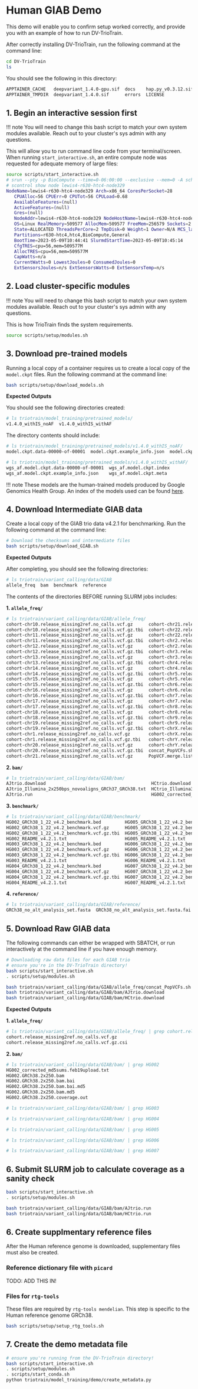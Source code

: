 # Human GIAB Demo

This demo will enable you to confirm setup worked correctly, and provide you with an example of how to run DV-TrioTrain.

After correctly installing DV-TrioTrain, run the following command at the command line:

```bash
cd DV-TrioTrain
ls
```

You should see the following in this directory:

```bash
APPTAINER_CACHE   deepvariant_1.4.0-gpu.sif  docs    hap.py_v0.3.12.sif  miniconda_envs  README.md  triotrain
APPTAINER_TMPDIR  deepvariant_1.4.0.sif      errors  LICENSE             mkdocs.yml      scripts
```

## **1. Begin an interactive session first**

!!! note
    You will need to change this bash script to match your own system modules available. Reach out to your cluster's sys admin with any questions.

This will allow you to run command line code from your terminal/screen. When running `start_interactive.sh`, an entire compute node was requested for adequate memory of large files:

```bash
source scripts/start_interactive.sh
# srun --pty -p BioCompute --time=0-06:00:00 --exclusive --mem=0 -A schnabellab /bin/bash
# scontrol show node lewis4-r630-htc4-node329
NodeName=lewis4-r630-htc4-node329 Arch=x86_64 CoresPerSocket=28
   CPUAlloc=56 CPUErr=0 CPUTot=56 CPULoad=0.68
   AvailableFeatures=(null)
   ActiveFeatures=(null)
   Gres=(null)
   NodeAddr=lewis4-r630-htc4-node329 NodeHostName=lewis4-r630-htc4-node329 Version=17.02
   OS=Linux RealMemory=509577 AllocMem=509577 FreeMem=256579 Sockets=2 Boards=1
   State=ALLOCATED ThreadsPerCore=2 TmpDisk=0 Weight=1 Owner=N/A MCS_label=N/A
   Partitions=r630-htc4,htc4,BioCompute,General 
   BootTime=2023-05-09T10:44:41 SlurmdStartTime=2023-05-09T10:45:14
   CfgTRES=cpu=56,mem=509577M
   AllocTRES=cpu=56,mem=509577M
   CapWatts=n/a
   CurrentWatts=0 LowestJoules=0 ConsumedJoules=0
   ExtSensorsJoules=n/s ExtSensorsWatts=0 ExtSensorsTemp=n/s
```

## **2. Load cluster-specific modules**

!!! note
    You will need to change this bash script to match your own system modules available. Reach out to your cluster's sys admin with any questions.

This is how TrioTrain finds the system requirements.

```bash
source scripts/setup/modules.sh
```

## 3. Download pre-trained models

Running a local copy of a container requires us to create a local copy of the `model.ckpt` files. Run the following command at the command line:

```bash
bash scripts/setup/download_models.sh
```

**Expected Outputs**

You should see the following directories created:

```bash
# ls triotrain/model_training/pretrained_models/
v1.4.0_withIS_noAF  v1.4.0_withIS_withAF
```

The directory contents should include:

```bash
# ls triotrain/model_training/pretrained_models/v1.4.0_withIS_noAF/
model.ckpt.data-00000-of-00001  model.ckpt.example_info.json  model.ckpt.index  model.ckpt.meta

# ls triotrain/model_training/pretrained_models/v1.4.0_withIS_withAF/
wgs_af.model.ckpt.data-00000-of-00001  wgs_af.model.ckpt.index
wgs_af.model.ckpt.example_info.json    wgs_af.model.ckpt.meta
```

!!! note
    These models are the human-trained models produced by Google Genomics Health Group. An index of the models used can be found [here](../user-guide/existing_models.md).

## 4. Download Intermediate GIAB data

Create a local copy of the GIAB trio data v4.2.1 for benchmarking. Run the following command at the command line:

```bash
# Download the checksums and intermediate files
bash scripts/setup/download_GIAB.sh
```

**Expected Outputs**

After completing, you should see the following directories:

```bash
# ls triotrain/variant_calling/data/GIAB
allele_freq  bam  benchmark  reference
```

The contents of the directories BEFORE running SLURM jobs includes:

**1. `allele_freq/`**

```bash
# ls triotrain/variant_calling/data/GIAB/allele_freq/
cohort-chr10.release_missing2ref.no_calls.vcf.gz      cohort-chr21.release_missing2ref.no_calls.vcf.gz.tbi
cohort-chr10.release_missing2ref.no_calls.vcf.gz.tbi  cohort-chr22.release_missing2ref.no_calls.vcf.gz
cohort-chr11.release_missing2ref.no_calls.vcf.gz      cohort-chr22.release_missing2ref.no_calls.vcf.gz.tbi
cohort-chr11.release_missing2ref.no_calls.vcf.gz.tbi  cohort-chr2.release_missing2ref.no_calls.vcf.gz
cohort-chr12.release_missing2ref.no_calls.vcf.gz      cohort-chr2.release_missing2ref.no_calls.vcf.gz.tbi
cohort-chr12.release_missing2ref.no_calls.vcf.gz.tbi  cohort-chr3.release_missing2ref.no_calls.vcf.gz
cohort-chr13.release_missing2ref.no_calls.vcf.gz      cohort-chr3.release_missing2ref.no_calls.vcf.gz.tbi
cohort-chr13.release_missing2ref.no_calls.vcf.gz.tbi  cohort-chr4.release_missing2ref.no_calls.vcf.gz
cohort-chr14.release_missing2ref.no_calls.vcf.gz      cohort-chr4.release_missing2ref.no_calls.vcf.gz.tbi
cohort-chr14.release_missing2ref.no_calls.vcf.gz.tbi  cohort-chr5.release_missing2ref.no_calls.vcf.gz
cohort-chr15.release_missing2ref.no_calls.vcf.gz      cohort-chr5.release_missing2ref.no_calls.vcf.gz.tbi
cohort-chr15.release_missing2ref.no_calls.vcf.gz.tbi  cohort-chr6.release_missing2ref.no_calls.vcf.gz
cohort-chr16.release_missing2ref.no_calls.vcf.gz      cohort-chr6.release_missing2ref.no_calls.vcf.gz.tbi
cohort-chr16.release_missing2ref.no_calls.vcf.gz.tbi  cohort-chr7.release_missing2ref.no_calls.vcf.gz
cohort-chr17.release_missing2ref.no_calls.vcf.gz      cohort-chr7.release_missing2ref.no_calls.vcf.gz.tbi
cohort-chr17.release_missing2ref.no_calls.vcf.gz.tbi  cohort-chr8.release_missing2ref.no_calls.vcf.gz
cohort-chr18.release_missing2ref.no_calls.vcf.gz      cohort-chr8.release_missing2ref.no_calls.vcf.gz.tbi
cohort-chr18.release_missing2ref.no_calls.vcf.gz.tbi  cohort-chr9.release_missing2ref.no_calls.vcf.gz
cohort-chr19.release_missing2ref.no_calls.vcf.gz      cohort-chr9.release_missing2ref.no_calls.vcf.gz.tbi
cohort-chr19.release_missing2ref.no_calls.vcf.gz.tbi  cohort-chrX.release_missing2ref.no_calls.vcf.gz
cohort-chr1.release_missing2ref.no_calls.vcf.gz       cohort-chrX.release_missing2ref.no_calls.vcf.gz.tbi
cohort-chr1.release_missing2ref.no_calls.vcf.gz.tbi   cohort-chrY.release_missing2ref.no_calls.vcf.gz
cohort-chr20.release_missing2ref.no_calls.vcf.gz      cohort-chrY.release_missing2ref.no_calls.vcf.gz.tbi
cohort-chr20.release_missing2ref.no_calls.vcf.gz.tbi  concat_PopVCFs.sh
cohort-chr21.release_missing2ref.no_calls.vcf.gz      PopVCF.merge.list
```

**2. `bam/`**

```bash
# ls triotrain/variant_calling/data/GIAB/bam/
AJtrio.download                                        HCtrio.download  HCtrio.run
AJtrio_Illumina_2x250bps_novoaligns_GRCh37_GRCh38.txt  HCtrio_Illumina300X100X_wgs_novoalign_GRCh37_GRCh38.txt
AJtrio.run                                             HG002_corrected_md5sums.feb19upload.txt  
```

**3. `benchmark/`**

```bash
# ls triotrain/variant_calling/data/GIAB/benchmark/
HG002_GRCh38_1_22_v4.2_benchmark.bed         HG005_GRCh38_1_22_v4.2_benchmark.bed
HG002_GRCh38_1_22_v4.2_benchmark.vcf.gz      HG005_GRCh38_1_22_v4.2_benchmark.vcf.gz
HG002_GRCh38_1_22_v4.2_benchmark.vcf.gz.tbi  HG005_GRCh38_1_22_v4.2_benchmark.vcf.gz.tbi
HG002_README_v4.2.1.txt                      HG005_README_v4.2.1.txt
HG003_GRCh38_1_22_v4.2_benchmark.bed         HG006_GRCh38_1_22_v4.2_benchmark.bed
HG003_GRCh38_1_22_v4.2_benchmark.vcf.gz      HG006_GRCh38_1_22_v4.2_benchmark.vcf.gz
HG003_GRCh38_1_22_v4.2_benchmark.vcf.gz.tbi  HG006_GRCh38_1_22_v4.2_benchmark.vcf.gz.tbi
HG003_README_v4.2.1.txt                      HG006_README_v4.2.1.txt
HG004_GRCh38_1_22_v4.2_benchmark.bed         HG007_GRCh38_1_22_v4.2_benchmark.bed
HG004_GRCh38_1_22_v4.2_benchmark.vcf.gz      HG007_GRCh38_1_22_v4.2_benchmark.vcf.gz
HG004_GRCh38_1_22_v4.2_benchmark.vcf.gz.tbi  HG007_GRCh38_1_22_v4.2_benchmark.vcf.gz.tbi
HG004_README_v4.2.1.txt                      HG007_README_v4.2.1.txt
```

**4. `reference/`**

```bash
# ls triotrain/variant_calling/data/GIAB/reference/
GRCh38_no_alt_analysis_set.fasta  GRCh38_no_alt_analysis_set.fasta.fai  md5checksums.txt
```

## 5. Download Raw GIAB data

The following commands can either be wrapped with SBATCH, or run interactively at the command line if you have enough memory.

```bash
# Downloading raw data files for each GIAB trio
# ensure you're in the DV-TrioTrain directory!
bash scripts/start_interactive.sh
. scripts/setup/modules.sh

bash triotrain/variant_calling/data/GIAB/allele_freq/concat_PopVCFs.sh
bash triotrain/variant_calling/data/GIAB/bam/AJtrio.download 
bash triotrain/variant_calling/data/GIAB/bam/HCtrio.download
```

**Expected Outputs**

**1. `allele_freq/`**

```bash
# ls triotrain/variant_calling/data/GIAB/allele_freq/ | grep cohort.release
cohort.release_missing2ref.no_calls.vcf.gz
cohort.release_missing2ref.no_calls.vcf.gz.csi

```

**2. `bam/`**

```bash
# ls triotrain/variant_calling/data/GIAB/bam/ | grep HG002
HG002_corrected_md5sums.feb19upload.txt
HG002.GRCh38.2x250.bam
HG002.GRCh38.2x250.bam.bai
HG002.GRCh38.2x250.bam.bai.md5
HG002.GRCh38.2x250.bam.md5
HG002.GRCh38.2x250.coverage.out

# ls triotrain/variant_calling/data/GIAB/bam/ | grep HG003

# ls triotrain/variant_calling/data/GIAB/bam/ | grep HG004

# ls triotrain/variant_calling/data/GIAB/bam/ | grep HG005

# ls triotrain/variant_calling/data/GIAB/bam/ | grep HG006

# ls triotrain/variant_calling/data/GIAB/bam/ | grep HG007


```

## 6. Submit SLURM job to calculate coverage as a sanity check

```bash
bash scripts/start_interactive.sh
. scripts/setup/modules.sh

bash triotrain/variant_calling/data/GIAB/bam/AJtrio.run
bash triotrain/variant_calling/data/GIAB/bam/HCtrio.run
```

## 6. Create supplmentary reference files

After the Human reference genome is downloaded, supplementary files must also be created.

### Reference dictionary file with `picard`

TODO: ADD THIS IN!

### Files for `rtg-tools`

These files are required by `rtg-tools mendelian`. This step is specific to the Human reference genome GRCh38.

```bash
bash scripts/setup/setup_rtg_tools.sh
```

## 7. Create the demo metadata file

```bash
# ensure you're running from the DV-TrioTrain directory!
bash scripts/start_interactive.sh
. scripts/setup/modules.sh
. scripts/start_conda.sh
python triotrain/model_training/demo/create_metadata.py
```
